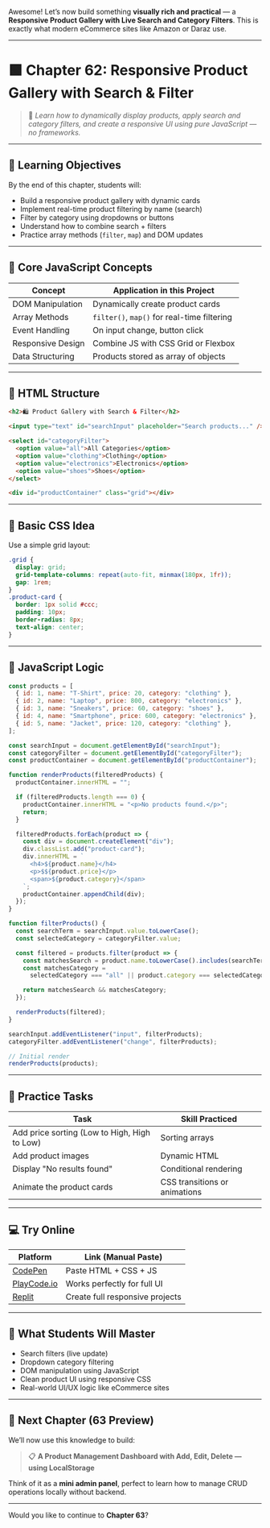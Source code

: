 Awesome! Let’s now build something **visually rich and practical** — a **Responsive Product Gallery with Live Search and Category Filters**. This is exactly what modern eCommerce sites like Amazon or Daraz use.

---

# 🟩 Chapter 62: **Responsive Product Gallery with Search & Filter**

> 🎯 *Learn how to dynamically display products, apply search and category filters, and create a responsive UI using pure JavaScript — no frameworks.*

---

## 🎯 Learning Objectives

By the end of this chapter, students will:

* Build a responsive product gallery with dynamic cards
* Implement real-time product filtering by name (search)
* Filter by category using dropdowns or buttons
* Understand how to combine search + filters
* Practice array methods (`filter`, `map`) and DOM updates

---

## 🧠 Core JavaScript Concepts

| Concept           | Application in this Project                 |
| ----------------- | ------------------------------------------- |
| DOM Manipulation  | Dynamically create product cards            |
| Array Methods     | `filter()`, `map()` for real-time filtering |
| Event Handling    | On input change, button click               |
| Responsive Design | Combine JS with CSS Grid or Flexbox         |
| Data Structuring  | Products stored as array of objects         |

---

## 🧱 HTML Structure

```html
<h2>🛍️ Product Gallery with Search & Filter</h2>

<input type="text" id="searchInput" placeholder="Search products..." />

<select id="categoryFilter">
  <option value="all">All Categories</option>
  <option value="clothing">Clothing</option>
  <option value="electronics">Electronics</option>
  <option value="shoes">Shoes</option>
</select>

<div id="productContainer" class="grid"></div>
```

---

## 🎨 Basic CSS Idea

Use a simple grid layout:

```css
.grid {
  display: grid;
  grid-template-columns: repeat(auto-fit, minmax(180px, 1fr));
  gap: 1rem;
}
.product-card {
  border: 1px solid #ccc;
  padding: 10px;
  border-radius: 8px;
  text-align: center;
}
```

---

## 🧩 JavaScript Logic

```js
const products = [
  { id: 1, name: "T-Shirt", price: 20, category: "clothing" },
  { id: 2, name: "Laptop", price: 800, category: "electronics" },
  { id: 3, name: "Sneakers", price: 60, category: "shoes" },
  { id: 4, name: "Smartphone", price: 600, category: "electronics" },
  { id: 5, name: "Jacket", price: 120, category: "clothing" },
];

const searchInput = document.getElementById("searchInput");
const categoryFilter = document.getElementById("categoryFilter");
const productContainer = document.getElementById("productContainer");

function renderProducts(filteredProducts) {
  productContainer.innerHTML = "";

  if (filteredProducts.length === 0) {
    productContainer.innerHTML = "<p>No products found.</p>";
    return;
  }

  filteredProducts.forEach(product => {
    const div = document.createElement("div");
    div.classList.add("product-card");
    div.innerHTML = `
      <h4>${product.name}</h4>
      <p>$${product.price}</p>
      <span>${product.category}</span>
    `;
    productContainer.appendChild(div);
  });
}

function filterProducts() {
  const searchTerm = searchInput.value.toLowerCase();
  const selectedCategory = categoryFilter.value;

  const filtered = products.filter(product => {
    const matchesSearch = product.name.toLowerCase().includes(searchTerm);
    const matchesCategory =
      selectedCategory === "all" || product.category === selectedCategory;

    return matchesSearch && matchesCategory;
  });

  renderProducts(filtered);
}

searchInput.addEventListener("input", filterProducts);
categoryFilter.addEventListener("change", filterProducts);

// Initial render
renderProducts(products);
```

---

## 🧪 Practice Tasks

| Task                                         | Skill Practiced               |
| -------------------------------------------- | ----------------------------- |
| Add price sorting (Low to High, High to Low) | Sorting arrays                |
| Add product images                           | Dynamic HTML                  |
| Display "No results found"                   | Conditional rendering         |
| Animate the product cards                    | CSS transitions or animations |

---

## 💻 Try Online

| Platform                           | Link (Manual Paste)             |
| ---------------------------------- | ------------------------------- |
| [CodePen](https://codepen.io)      | Paste HTML + CSS + JS           |
| [PlayCode.io](https://playcode.io) | Works perfectly for full UI     |
| [Replit](https://replit.com)       | Create full responsive projects |

---

## 🧠 What Students Will Master

* Search filters (live update)
* Dropdown category filtering
* DOM manipulation using JavaScript
* Clean product UI using responsive CSS
* Real-world UI/UX logic like eCommerce sites

---

## 🔮 Next Chapter (63 Preview)

We’ll now use this knowledge to build:

> 📋 **A Product Management Dashboard with Add, Edit, Delete — using LocalStorage**

Think of it as a **mini admin panel**, perfect to learn how to manage CRUD operations locally without backend.

---

Would you like to continue to **Chapter 63**?
